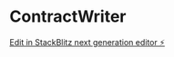 # ContractWriter

[Edit in StackBlitz next generation editor ⚡️](https://stackblitz.com/~/github.com/mpcleverdon/ContractWriter)